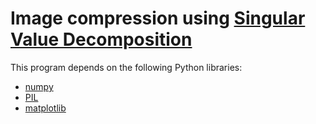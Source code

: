 <!DOCTYPE html>
<html>
<body>
<h1>Image compression using <a href="http://web.mit.edu/be.400/www/SVD/Singular_Value_Decomposition.htm">Singular Value Decomposition</a></h1>
<p>This program depends on the following Python libraries:</p>
<ul>
<li><a href="http://www.numpy.org/">numpy</a></li>
<li><a href="https://pillow.readthedocs.io/en/4.0.x/">PIL</a></li>
<li><a href="http://matplotlib.org/">matplotlib</a></li>
</ul>
</body>
</html>
